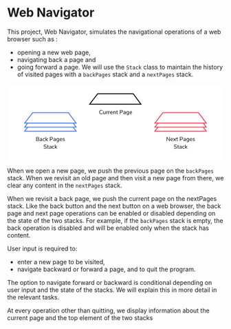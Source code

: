 # Web Navigator
This project, Web Navigator, simulates the navigational operations of a web browser such as :

* opening a new web page,
* navigating back a page and
* going forward a page. We will use the `Stack` class to maintain the history of visited pages with a `backPages` stack and a `nextPages` stack.

<img src="./img/Stacks.svg" alt="Stacks" style="background-color: white">

When we open a new page, we push the previous page on the `backPages` stack. When we revisit an old page and then visit a new page from there, we clear any content in the `nextPages` stack.

When we revisit a back page, we push the current page on the nextPages stack. Like the back button and the next button on a web browser, the back page and next page operations can be enabled or disabled depending on the state of the two stacks. For example, if the `backPages` stack is empty, the back operation is disabled and will be enabled only when the stack has content.

User input is required to:

* enter a new page to be visited,
* navigate backward or forward a page, and
to quit the program.

The option to navigate forward or backward is conditional depending on user input and the state of the stacks. We will explain this in more detail in the relevant tasks.

At every operation other than quitting, we display information about the current page and the top element of the two stacks